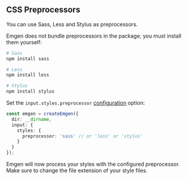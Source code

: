 ## CSS Preprocessors

You can use Sass, Less and Stylus as preprocessors.

Emgen does not bundle preprocessors in the package; you must install them yourself:

```bash
# Sass
npm install sass

# Less
npm install less

# Stylus
npm install stylus
```

Set the `input.styles.preprocessor` [configuration](/emgen/configuration) option:

```ts
const emgen = createEmgen({
  dir: __dirname,
  input: {
    styles: {
      preprocessor: 'sass' // or 'less' or 'stylus'
    }
  }
});
```

Emgen will now process your styles with the configured preprocessor. Make sure to change the file extension of your style files.



